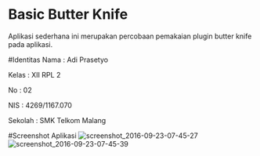 # Basic Butter Knife
Aplikasi sederhana ini merupakan percobaan pemakaian plugin butter knife pada aplikasi.

#Identitas
Nama : Adi Prasetyo

Kelas : XII RPL 2

No : 02

NIS : 4269/1167.070

Sekolah : SMK Telkom Malang

#Screenshot Aplikasi
![screenshot_2016-09-23-07-45-27](https://cloud.githubusercontent.com/assets/15698905/18770708/f602bc24-8162-11e6-8157-103835e24609.png)
![screenshot_2016-09-23-07-45-39](https://cloud.githubusercontent.com/assets/15698905/18770709/f609edaa-8162-11e6-8d64-b486b113c2fd.png)

